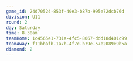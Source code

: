```yaml
---
game_id: 24d70524-853f-40e3-b87b-995e72dcb76d
division: U11
round: 2
day: Saturday
time: 8.30am
teamHome: 1c4565e1-731a-4fc5-8067-ddd18d401c99
teamAway: f11bbafb-1a7b-4f7c-b79e-57e2089e9b5a
diamond: 2
---
```

